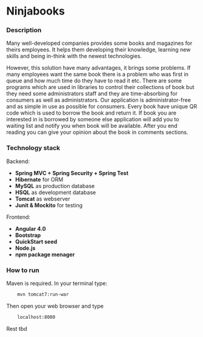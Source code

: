 # Ninjabooks

### Description
Many well-developed companies provides some books and magazines for theirs employees. It helps them developing their knowledge, learning new skills and being in-think with the newest technologies.

However, this solution have many advantages, it brings some problems. If many employees want the same book there is a problem who was first in queue and how much time do they have to read it etc.
There are some programs which are used in libraries to control their collections of book but they need some administrators staff  and they are time-absorbing for consumers as well as administrators.
Our application is administrator-free and as simple in use as possible for consumers. Every book have unique QR code which is used to borrow the book and return it. If book you are interested in is
borrowed by someone else application will add you to waiting list and notify you when book will be available. After you end reading you can give your opinion about the book in comments sections.

### Technology stack
Backend:
* __Spring MVC + Spring Security + Spring Test__
* __Hibernate__ for ORM
* __MySQL__ as production database
* __HSQL__ as development database
* __Tomcat__ as webserver
* __Junit & Mockito__ for testing

Frontend:
* __Angular 4.0__
* __Bootstrap__
* __QuickStart seed__
* __Node.js__
* __npm package menager__

### How to run
Maven is required. In your terminal type:
```bash
    mvn tomcat7:run-war
```

Then open your web browser and type
```bash
    localhost:8080
```

Rest tbd
